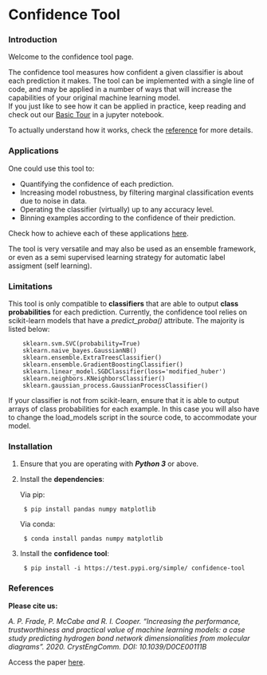 ﻿# Confidence Tool 

### Introduction  

Welcome to the confidence tool page.  

The confidence tool measures how confident a given classifier is about each prediction it makes. The tool can be implemented with a single line of code, and may be applied in a number of ways that will increase the capabilities of your original machine learning model.      
If you just like to see how it can be applied in practice, keep reading and check out our [Basic Tour](https://github.com/apfrade/ConfidenceMeasure/blob/master/examples/basic_tour.ipynb) in a jupyter notebook.

To actually understand how it works, check the [reference](https://pubs.rsc.org/en/content/articlelanding/2020/ce/d0ce00111b#!divAbstract) for more details.  


### Applications  

One could use this tool to:  
- Quantifying the confidence of each prediction.  
- Increasing model robustness, by filtering marginal classification events due to noise in data.  
- Operating the classifier (virtually) up to any accuracy level.   
- Binning examples according to the confidence of their prediction.    

Check how to achieve each of these applications [here](https://github.com/apfrade/ConfidenceMeasure/blob/master/examples/basic_tour.ipynb).  

The tool is very versatile and may also be used as an ensemble framework, or even as a semi supervised learning strategy for automatic label assigment (self learning).  


### Limitations  

This tool is only compatible to **classifiers** that are able to output **class probabilities** for each prediction. Currently, the confidence tool relies on scikit-learn models that have a *predict_proba()* attribute. The majority is listed below:

		sklearn.svm.SVC(probability=True)
		sklearn.naive_bayes.GaussianNB()
		sklearn.ensemble.ExtraTreesClassifier()
		sklearn.ensemble.GradientBoostingClassifier()
		sklearn.linear_model.SGDClassifier(loss='modified_huber')
		sklearn.neighbors.KNeighborsClassifier()
		sklearn.gaussian_process.GaussianProcessClassifier()
	
If your classifier is not from scikit-learn, ensure that it is able to output arrays of class probabilities for each example. In this case you will also have to change the load_models script in the source code, to accommodate your model.


### Installation   

1. Ensure that you are operating with ***Python 3*** or above.

2. Install the **dependencies**:  

	Via pip:  
	
	    $ pip install pandas numpy matplotlib

	Via conda:  
	
	    $ conda install pandas numpy matplotlib
	
3. Install the **confidence tool**:  

    	$ pip install -i https://test.pypi.org/simple/ confidence-tool


### References

**Please cite us:**  

*A. P. Frade, P. McCabe and R. I. Cooper. “Increasing the performance, trustworthiness and practical value of machine learning models: a case study predicting hydrogen bond network dimensionalities from molecular diagrams”. 2020. CrystEngComm. DOI: 10.1039/D0CE00111B* 

Access the paper [here](https://pubs.rsc.org/en/content/articlelanding/2020/ce/d0ce00111b#!divAbstract).

